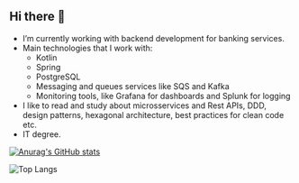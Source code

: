 ## Hi there 👋

- I’m currently working with backend development for banking services. 
- Main technologies that I work with:
  - Kotlin
  - Spring
  - PostgreSQL
  - Messaging and queues services like SQS and Kafka
  - Monitoring tools, like Grafana for dashboards and Splunk for logging
- I like to read and study about microsservices and Rest APIs, DDD, design patterns, hexagonal architecture, best practices for clean code etc.
- IT degree.

[![Anurag's GitHub stats](https://github-readme-stats.vercel.app/api?username=dannFerreira&show_icons=true&theme=dark)](https://github.com/dannFerreira/github-readme-stats)

![Top Langs](https://github-readme-stats.vercel.app/api/top-langs/?username=dannFerreira&layout=compact&theme=dark)
